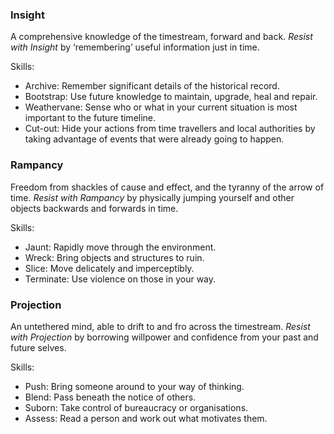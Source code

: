 ### Insight
A comprehensive knowledge of the timestream, forward and back.
*Resist with Insight* by ‘remembering’ useful information just in time.

Skills:
* Archive: Remember significant details of the historical record.
* Bootstrap: Use future knowledge to maintain, upgrade, heal and repair.
* Weathervane: Sense who or what in your current situation is most important to the future timeline.
* Cut-out: Hide your actions from time travellers and local authorities by taking advantage of events that were already going to happen.
### Rampancy
Freedom from shackles of cause and effect, and the tyranny of the arrow of time.
*Resist with Rampancy* by physically jumping yourself and other objects backwards and forwards in time.

Skills:
* Jaunt: Rapidly move through the environment.
* Wreck: Bring objects and structures to ruin.
* Slice: Move delicately and imperceptibly.
* Terminate: Use violence on those in your way.

### Projection
An untethered mind, able to drift to and fro across the timestream.
*Resist with Projection* by borrowing willpower and confidence from your past and future selves.

Skills:
* Push: Bring someone around to your way of thinking.
* Blend: Pass beneath the notice of others.
* Suborn: Take control of bureaucracy or organisations.
* Assess: Read a person and work out what motivates them.